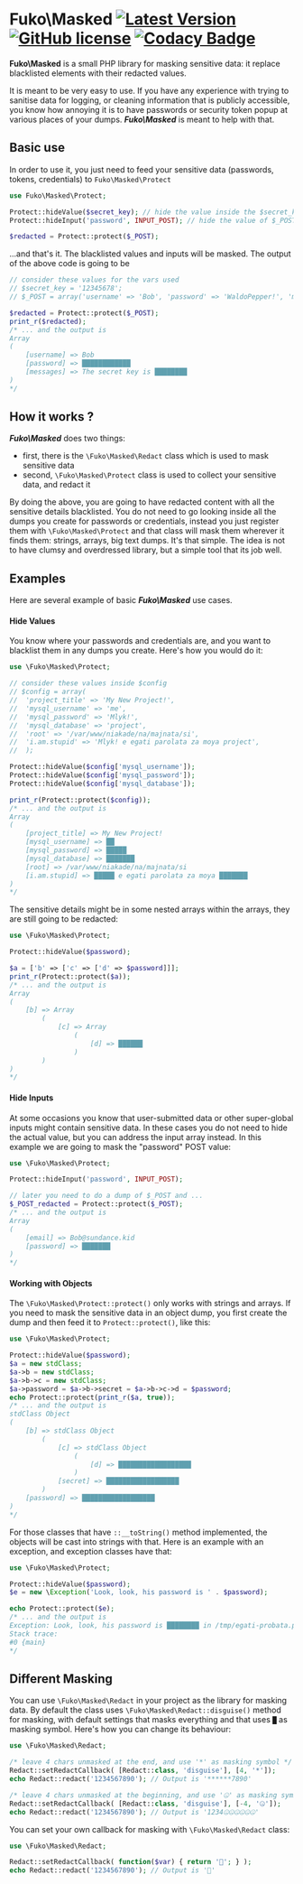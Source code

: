 # Fuko\\Masked [![Latest Version](http://img.shields.io/packagist/v/fuko-php/masked.svg)](https://packagist.org/packages/fuko-php/masked) [![GitHub license](https://img.shields.io/github/license/fuko-php/masked.svg)](https://github.com/fuko-php/masked/blob/master/LICENSE) [![Codacy Badge](https://app.codacy.com/project/badge/Grade/7e26c25549cc40d99be82b76c95f2f6d)](https://www.codacy.com/gh/fuko-php/masked/dashboard?utm_source=github.com&amp;utm_medium=referral&amp;utm_content=fuko-php/masked&amp;utm_campaign=Badge_Grade)

**Fuko\\Masked** is a small PHP library for masking sensitive data: it replace blacklisted elements with their redacted values.

It is meant to be very easy to use. If you have any experience with trying to sanitise data for logging, or cleaning information that is publicly accessible, you know how annoying it is to have passwords or security token popup at various places of your dumps. ***Fuko\\Masked*** is meant to help with that.

## Basic use
In order to use it, you just need to feed your sensitive data (passwords, tokens, credentials) to `Fuko\Masked\Protect`

```php
use Fuko\Masked\Protect;

Protect::hideValue($secret_key); // hide the value inside the $secret_key var
Protect::hideInput('password', INPUT_POST); // hide the value of $_POST['password']

$redacted = Protect::protect($_POST);
```

...and that's it. The blacklisted values and inputs will be masked. The output of the above code is going to be

```php
// consider these values for the vars used
// $secret_key = '12345678';
// $_POST = array('username' => 'Bob', 'password' => 'WaldoPepper!', 'messages' => 'The secret key is 12345678');

$redacted = Protect::protect($_POST);
print_r($redacted);
/* ... and the output is
Array
(
    [username] => Bob
    [password] => ████████████
    [messages] => The secret key is ████████
)
*/
```

## How it works ?

***Fuko\\Masked*** does two things:

  * first, there is the `\Fuko\Masked\Redact` class which is used to mask sensitive data
  * second, `\Fuko\Masked\Protect` class is used to collect your sensitive data, and redact it

By doing the above, you are going to have redacted content with all the sensitive details blacklisted. You do not need to go looking inside all the dumps you create for passwords or credentials, instead you just register them with `\Fuko\Masked\Protect` and that class will mask them wherever it finds them: strings, arrays, big text dumps. It's that simple. The idea is not to have clumsy and overdressed library, but a simple tool that its job well.

## Examples
Here are several example of basic ***Fuko\\Masked*** use cases.

#### Hide Values
You know where your passwords and credentials are, and you want to blacklist them in any dumps you create. Here's how you would do it:
```php
use \Fuko\Masked\Protect;

// consider these values inside $config
// $config = array(
// 	'project_title' => 'My New Project!',
// 	'mysql_username' => 'me',
// 	'mysql_password' => 'Mlyk!',
// 	'mysql_database' => 'project',
// 	'root' => '/var/www/niakade/na/majnata/si',
// 	'i.am.stupid' => 'Mlyk! e egati parolata za moya project',
// 	);

Protect::hideValue($config['mysql_username']);
Protect::hideValue($config['mysql_password']);
Protect::hideValue($config['mysql_database']);

print_r(Protect::protect($config));
/* ... and the output is
Array
(
    [project_title] => My New Project!
    [mysql_username] => ██
    [mysql_password] => █████
    [mysql_database] => ███████
    [root] => /var/www/niakade/na/majnata/si
    [i.am.stupid] => █████ e egati parolata za moya ███████
)
*/
```

The sensitive details might be in some nested arrays within the arrays, they are still going to be redacted:
```php
use \Fuko\Masked\Protect;

Protect::hideValue($password);

$a = ['b' => ['c' => ['d' => $password]]];
print_r(Protect::protect($a));
/* ... and the output is
Array
(
    [b] => Array
        (
            [c] => Array
                (
                    [d] => ██████
                )
        )
)
*/
```

#### Hide Inputs
At some occasions you know that user-submitted data or other super-global inputs might contain sensitive data. In these cases you do not need to hide the actual value, but you can address the input array instead. In this example we are going to mask the "password" POST value:
```php
use \Fuko\Masked\Protect;

Protect::hideInput('password', INPUT_POST);

// later you need to do a dump of $_POST and ...
$_POST_redacted = Protect::protect($_POST);
/* ... and the output is
Array
(
    [email] => Bob@sundance.kid
    [password] => ███████
)
*/
```

#### Working with Objects
The `\Fuko\Masked\Protect::protect()` only works with strings and arrays. If you need to mask the sensitive data in an object dump, you first create the dump and then feed it to `Protect::protect()`, like this:
```php
use \Fuko\Masked\Protect;

Protect::hideValue($password);
$a = new stdClass;
$a->b = new stdClass;
$a->b->c = new stdClass;
$a->password = $a->b->secret = $a->b->c->d = $password;
echo Protect::protect(print_r($a, true));
/* ... and the output is
stdClass Object
(
    [b] => stdClass Object
        (
            [c] => stdClass Object
                (
                    [d] => ██████████████████
                )
            [secret] => ██████████████████
        )
    [password] => ██████████████████
)
*/
```

For those classes that have `::__toString()` method implemented, the objects will be cast into strings with that. Here is an example with an exception, and exception classes have that:
```php
use \Fuko\Masked\Protect;

Protect::hideValue($password);
$e = new \Exception('Look, look, his password is ' . $password);

echo Protect::protect($e);
/* ... and the output is
Exception: Look, look, his password is ████████ in /tmp/egati-probata.php:123
Stack trace:
#0 {main}
*/
```

## Different Masking

You can use `\Fuko\Masked\Redact` in your project as the library for masking data. By default the class uses `\Fuko\Masked\Redact::disguise()` method for masking, with default settings that masks everything and that uses `█` as masking symbol. Here's how you can change its behaviour:
```php
use \Fuko\Masked\Redact;

/* leave 4 chars unmasked at the end, and use '*' as masking symbol */
Redact::setRedactCallback( [Redact::class, 'disguise'], [4, '*']);
echo Redact::redact('1234567890'); // Output is '******7890'

/* leave 4 chars unmasked at the beginning, and use '🤐' as masking symbol */
Redact::setRedactCallback( [Redact::class, 'disguise'], [-4, '🤐']);
echo Redact::redact('1234567890'); // Output is '1234🤐🤐🤐🤐🤐🤐'
```

You can set your own callback for masking with `\Fuko\Masked\Redact` class:
```php
use \Fuko\Masked\Redact;

Redact::setRedactCallback( function($var) { return '💩'; } );
echo Redact::redact('1234567890'); // Output is '💩'
```
